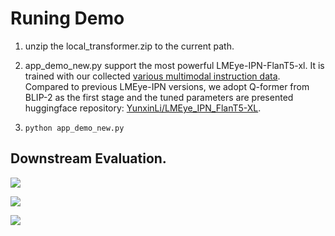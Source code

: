 # Runing Demo

1. unzip the local_transformer.zip to the current path.

2. app_demo_new.py support the most powerful LMEye-IPN-FlanT5-xl. It is trained with our collected [various multimodal instruction data](https://huggingface.co/datasets/YunxinLi/Multimodal_Insturction_Data_V2). Compared to previous LMEye-IPN versions, we adopt Q-former from BLIP-2 as the first stage and the tuned parameters are presented huggingface repository: [YunxinLi/LMEye_IPN_FlanT5-XL](https://huggingface.co/YunxinLi/LMEye_IPN_FlanT5-XL).

3. ```python app_demo_new.py```

## Downstream Evaluation.

![](https://github.com/YunxinLi/LingCloud/blob/main/LMEye/example_images/evaluation_2.png)

![](https://github.com/YunxinLi/LingCloud/blob/main/LMEye/example_images/evaluation_3.png)

![](https://github.com/YunxinLi/LingCloud/blob/main/LMEye/example_images/evaluation_4.png)
